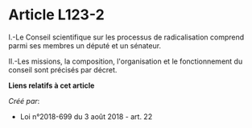 # Article L123-2

I.-Le Conseil scientifique sur les processus de radicalisation comprend parmi ses membres un député et un sénateur.

II.-Les missions, la composition, l'organisation et le fonctionnement du conseil sont précisés par décret.

**Liens relatifs à cet article**

_Créé par_:

  - Loi n°2018-699 du 3 août 2018 - art. 22
